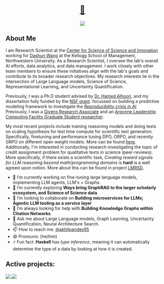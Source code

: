 <div align="center">
    <h1><a href="https://akhilpandey95.com">🏡</a></h1>
    <a href="https://komarev.com/ghpvc/?username=akhilpandey95"><img align="center" src="https://komarev.com/ghpvc/?username=akhilpandey95" /></a>
    <br>
</div>

## About Me
I am Research Scientist at the [Center for Science of Science and Innovation](https://www.kellogg.northwestern.edu/research/science-of-science.aspx) working for [Dashun Wang](https://www.dashunwang.com/) at the Kellogg School of Management, Northwestern University. As a Research Scientist, I oversee the lab's overall AI efforts, data analytics, and data management. I work closely with other team members to ensure these initiatives align with the lab's goals and contribute to its broader research objectives. My research interests lie in the intersection of Large Language models, Science of Science, Representational Learning, and Uncertainty Quantification.

Previously, I was a Ph.D student advised by [Dr. Hamed Alhoori](https://alhoori.github.io/), and my dissertation fully funded by the [NSF grant](https://www.nsf.gov/awardsearch/showAward?AWD_ID=2022443&HistoricalAwards=false). focussed on building a predictive modeling framework to investigate the [*Reproducibility crisis in AI*](https://www.science.org/doi/full/10.1126/science.359.6377.725?casa_token=B4RgaLsweT0AAAAA%3AsuAiGo_9E7o0T0WkRQPxEQVn3-X9edRZ8OatwAxM2YEifI-S2bGXYNtTwNdRDg38zqEVTqBhLYe1SfE). Previously, I was a [Givens Research Associate](https://www.anl.gov/education/givens-associates) and an [Argonne Leadership Computing Facility Graduate Student researcher](https://www.alcf.anl.gov/alcf-student-opportunities).

My most recent projects include training reasoning models and doing tests on scaling hypothesis for test time compute for scientific text generation. Specifically, finetuning and performance tuning DPO, ORPO, and recently GRPO on different open weight models. More can be found [here](https://github.com/akhilpandey95/s1). Additionally, I'm interested in conducting research investigating the topic of credit assignment problem for qualitative texts in science (peer-reviews). More specifically, if there exists a scientific task, *Creating reward signals for LLM reasoning beyond math/programming domains* is **hard** is a well agreed upon notion. More about this can be found in project [LMRSD](https://github.com/akhilpandey95/LMRSD).

- 🔭 I’m currently working on fine-tuning large language models, implementing LLM agents, LLM's + Graphs.
- 🌱 I’m currently exploring **Ways bring GraphRAG to the larger scholarly ecosystem, and Science of Science data**
- 👯 I’m looking to collaborate on **Building microservices for LLMs; Agentic LLM tooling as a service layer**
- 🤔 I’m always looking for help with **Building Knowledge Graphs within Citation Networks**
- 💬 Ask me about Large Language models, Graph Learning, Uncertainty Quantification, Neural Architecture Search.
- 📫 How to reach me: [@akhilpandey95](https://x.com/akhilpandey95)
- 😄 Pronouns: (he/him)
- ⚡ Fun fact: **Haskell** has *type inference*, meaning it can automatically determine the type of a data by looking at how it is created.


## Active projects:

<a href="https://github.com/anuraghazra/github-readme-stats">
  <img align="center" src="https://github-readme-stats.vercel.app/api?username=akhilpandey95&theme=github_light&show_icons=true&include_all_commits=true&hide_border=true&count_private=true&hide_title=true&hide_rank=true&icon_color=#00CCFF&title_color=#00CCFF&card_width=100" />
</a>

<a href="https://github.com/saforem2/github-readme-stats">
  <img align="center" src="https://github-readme-stats.vercel.app/api/top-langs/?username=akhilpandey95&layout=compact&langs_count=10&theme=github_light&hide_title=true&hide_border=true&icon_color=#00CCFF&title_color=#00CCFF" />
</a>
</br>
